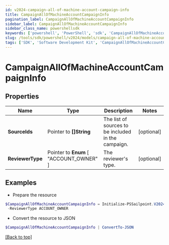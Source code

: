 ```yaml
---
id: v2024-campaign-all-of-machine-account-campaign-info
title: CampaignAllOfMachineAccountCampaignInfo
pagination_label: CampaignAllOfMachineAccountCampaignInfo
sidebar_label: CampaignAllOfMachineAccountCampaignInfo
sidebar_class_name: powershellsdk
keywords: ['powershell', 'PowerShell', 'sdk', 'CampaignAllOfMachineAccountCampaignInfo', 'V2024CampaignAllOfMachineAccountCampaignInfo'] 
slug: /tools/sdk/powershell/v2024/models/campaign-all-of-machine-account-campaign-info
tags: ['SDK', 'Software Development Kit', 'CampaignAllOfMachineAccountCampaignInfo', 'V2024CampaignAllOfMachineAccountCampaignInfo']
---
```



# CampaignAllOfMachineAccountCampaignInfo

## Properties

Name | Type | Description | Notes
------------ | ------------- | ------------- | -------------
**SourceIds** |  Pointer to **[]String** | The list of sources to be included in the campaign. | [optional] 
**ReviewerType** |  Pointer to  **Enum** [  "ACCOUNT_OWNER" ] | The reviewer's type. | [optional] 

## Examples

- Prepare the resource
```powershell
$CampaignAllOfMachineAccountCampaignInfo = Initialize-PSSailpoint.V2024CampaignAllOfMachineAccountCampaignInfo  -SourceIds [0fbe863c063c4c88a35fd7f17e8a3df5] `
 -ReviewerType ACCOUNT_OWNER
```

- Convert the resource to JSON
```powershell
$CampaignAllOfMachineAccountCampaignInfo | ConvertTo-JSON
```


[[Back to top]](#) 

